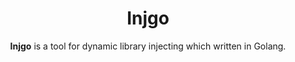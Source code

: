 <div align="center">

# Injgo

**Injgo** is a tool for dynamic library injecting which written in Golang.

</div>

